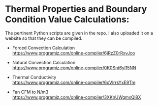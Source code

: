 # Thermal Properties and Boundary Condition Value Calculations:
The pertinent Python scripts are given in the repo. I also uploaded it on a website so that they can be compiled.

- Forced Convection Calculation <br/>
  https://www.programiz.com/online-compiler/6jRzZ0rRxvJco

- Natural Convection Calculation <br/>
  https://www.programiz.com/online-compiler/0K0Snt6yl15NN

- Thermal Conductivity <br/>
  https://www.programiz.com/online-compiler/6oVlrrsYxE9Tm

- Fan CFM to N/m3 <br/>
  https://www.programiz.com/online-compiler/3XKnUWgmxQl8X
